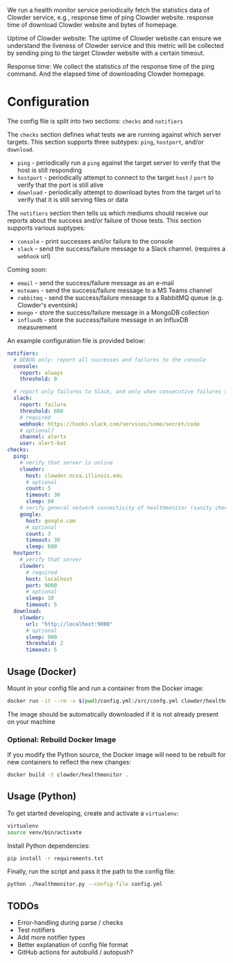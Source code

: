 

We run a health monitor service periodically fetch the statistics data of Clowder service, e.g., response time of ping Clowder website.
response time of download Clowder website and bytes of homepage.

Uptime of Clowder website: The uptime of Clowder website can ensure we understand the liveness of Clowder service and this metric will be collected by sending ping to the target Clowder website with a certain timeout.

Response time: We collect the statistics of the response time of the ping command. And the elapsed time of downloading Clowder homepage.


# Configuration
The config file is split into two sections: `checks` and `notifiers`

The `checks` section defines what tests we are running against which server targets. This section supports three subtypes: `ping`, `hostport`, and/or `download`.

* `ping` - periodically run a `ping` against the target server to verify that the host is still responding
* `hostport` - periodically attempt to connect to the target `host` / `port` to verify that the port is still alive
* `download` - periodically attempt to download bytes from the target url to verify that it is still serving files or data

The `notifiers` section then tells us which mediums should receive our reports about the success and/or failure of those tests. This section supports various suptypes:
* `console` - print successes and/or failure to the console
* `slack` - send the success/failure message to a Slack channel. (requires a `webhook` url)

Coming soon:
* `email` - send the success/failure message as an e-mail
* `msteams` - send the success/failure message to a MS Teams channel
* `rabbitmq` - send the success/failure message to a RabbitMQ queue (e.g. Clowder's eventsink)
* `mongo` - store the success/failure message in a MongoDB collection
* `influxdb` - store the success/failure message in an InfluxDB measurement

An example configuration file is provided below:
```yaml
notifiers:
  # DEBUG only: report all successes and failures to the console
  console:
    report: always
    threshold: 0

  # report only failures to Slack, and only when consecutive failures > 600
  slack:
    report: failure
    threshold: 600
    # required
    webhook: https://hooks.slack.com/services/some/secret/code
    # optional?
    channel: alerts
    user: alert-bot
checks:
  ping:
    # verify that server is online
    clowder:
      host: clowder.ncsa.illinois.edu
      # optional
      count: 5
      timeout: 30
      sleep: 60
    # verify general network connectivity of healthmonitor (sanity check)
    google:
      host: google.com
      # optional
      count: 3
      timeout: 30
      sleep: 600
  hostport:
    # verify that server
    clowder:
      # required
      host: localhost
      port: 9000
      # optional
      sleep: 10
      timeout: 5
  download:
    clowder:
      url: "http://localhost:9000"
      # optional
      sleep: 900
      threshold: 2
      timeout: 5

```


## Usage (Docker)
Mount in your config file and run a container from the Docker image:
```bash
docker run -it --rm -v $(pwd)/config.yml:/src/confg.yml clowder/healthmonitor
```

The image should be automatically downloaded if it is not already present on your machine

### Optional: Rebuild Docker Image
If you modify the Python source, the Docker image will need to be rebuilt for new containers to reflect the new changes:
```bash
docker build -t clowder/healthmonitor .
```

## Usage (Python)
To get started developing, create and activate a `virtualenv`:
```bash
virtualenv
source venv/bin/activate
```

Install Python dependencies:
```bash
pip install -r requirements.txt
```

Finally, run the script and pass it the path to the config file:
```bash
python ./healthmonitor.py --config-file config.yml
```


## TODOs
* Error-handling during parse / checks
* Test notifiers
* Add more notifier types
* Better explanation of config file format
* GitHub actions for autobuild / autopush?
